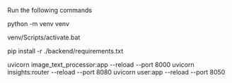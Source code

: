 Run the following commands

python -m venv venv

venv/Scripts/activate.bat

pip install -r ./backend/requirements.txt

uvicorn image_text_processor:app --reload --port 8000
uvicorn insights:router --reload --port 8080
uvicorn user:app --reload --port 8050
